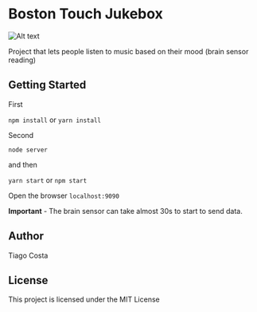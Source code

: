 # Boston Touch Jukebox

![Alt text](https://preview.ibb.co/nQQk8k/screen.png " ")

Project that lets people listen to music based on their mood (brain sensor reading)

## Getting Started

First

`npm install` or  `yarn install`

Second

 `node server`

 and then

`yarn start` or `npm start`

Open the browser `localhost:9090`

**Important** - The brain sensor can take almost 30s to start to send data.

## Author

Tiago Costa

## License

This project is licensed under the MIT License
